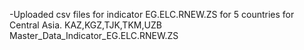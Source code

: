 -Uploaded csv files for indicator EG.ELC.RNEW.ZS for 5 countries for Central Asia.
KAZ,KGZ,TJK,TKM,UZB
Master_Data_Indicator_EG.ELC.RNEW.ZS
